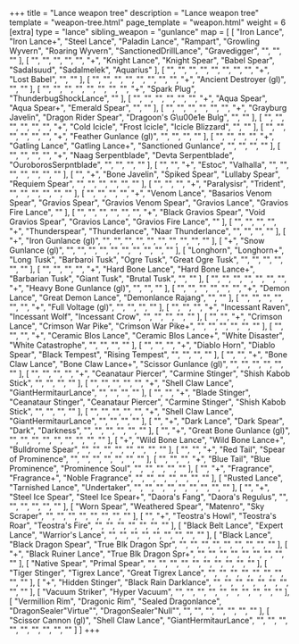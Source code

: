 +++
title = "Lance weapon tree"
description = "Lance weapon tree"
template = "weapon-tree.html"
page_template = "weapon.html"
weight = 6
[extra]
type = "lance"
sibling_weapon = "gunlance"
map = [
  [
    "Iron Lance",
    "Iron Lance+",
    "Steel Lance",
    "Paladin Lance",
    "Rampart",
    "Growling Wyvern",
    "Roaring Wyvern",
    "SanctionedDrillLance",
    "Gravedigger",
    "",
    "",
    ""
  ],
  [
    "",
    "",
    "",
    "",
    "",
    "+",
    "Knight Lance",
    "Knight Spear",
    "Babel Spear",
    "Sadalsuud",
    "Sadalmelek",
    "Aquarius"
  ],
  [
    "",
    "",
    "",
    "",
    "",
    "",
    "",
    "",
    "+",
    "Lost Babel",
    "",
    ""
  ],
  [
    "",
    "",
    "",
    "",
    "",
    "",
    "",
    "",
    "+",
    "Ancient Destroyer (gl)",
    "",
    ""
  ],
  [
    "",
    "",
    "",
    "",
    "",
    "",
    "",
    "",
    "+",
    "Spark Plug",
    "ThunderbugShockLance",
    ""
  ],
  [
    "",
    "",
    "",
    "",
    "",
    "",
    "+",
    "Aqua Spear",
    "Aqua Spear+",
    "Emerald Spear",
    "",
    ""
  ],
  [
    "",
    "",
    "",
    "",
    "",
    "",
    "+",
    "Grayburg Javelin",
    "Dragon Rider Spear",
    "Dragoon's G\u00e1e Bulg",
    "",
    ""
  ],
  [
    "",
    "",
    "",
    "",
    "",
    "",
    "+",
    "Cold Icicle",
    "Frost Icicle",
    "Icicle Blizzard",
    "",
    ""
  ],
  [
    "",
    "",
    "",
    "",
    "",
    "",
    "+",
    "Feather Gunlance (gl)",
    "",
    "",
    "",
    ""
  ],
  [
    "",
    "",
    "",
    "",
    "+",
    "Gatling Lance",
    "Gatling Lance+",
    "Sanctioned Gunlance",
    "",
    "",
    "",
    ""
  ],
  [
    "",
    "",
    "",
    "",
    "+",
    "Naag Serpentblade",
    "Devta Serpentblade",
    "OuroborosSerpntblade",
    "",
    "",
    "",
    ""
  ],
  [
    "",
    "",
    "+",
    "Estoc",
    "Valhalla",
    "",
    "",
    "",
    "",
    "",
    "",
    ""
  ],
  [
    "",
    "+",
    "Bone Javelin",
    "Spiked Spear",
    "Lullaby Spear",
    "Requiem Spear",
    "",
    "",
    "",
    "",
    "",
    ""
  ],
  [
    "",
    "",
    "",
    "+",
    "Paralysisr",
    "Trident",
    "",
    "",
    "",
    "",
    "",
    ""
  ],
  [
    "",
    "",
    "",
    "",
    "+",
    "Venom Lance",
    "Basarios Venom Spear",
    "Gravios Spear",
    "Gravios Venom Spear",
    "Gravios Lance",
    "Gravios Fire Lance",
    ""
  ],
  [
    "",
    "",
    "",
    "",
    "",
    "",
    "+",
    "Black Gravios Spear",
    "Void Gravios Spear",
    "Gravios Lance",
    "Gravios Fire Lance",
    ""
  ],
  [
    "",
    "",
    "",
    "",
    "+",
    "Thunderspear",
    "Thunderlance",
    "Naar Thunderlance",
    "",
    "",
    "",
    ""
  ],
  [
    "+",
    "Iron Gunlance (gl)",
    "",
    "",
    "",
    "",
    "",
    "",
    "",
    "",
    "",
    ""
  ],
  [
    "+",
    "Snow Gunlance (gl)",
    "",
    "",
    "",
    "",
    "",
    "",
    "",
    "",
    "",
    ""
  ],
  [
    "Longhorn",
    "Longhorn+",
    "Long Tusk",
    "Barbaroi Tusk",
    "Ogre Tusk",
    "Great Ogre Tusk",
    "",
    "",
    "",
    "",
    "",
    ""
  ],
  [
    "",
    "",
    "",
    "",
    "+",
    "Hard Bone Lance",
    "Hard Bone Lance+",
    "Barbarian Tusk",
    "Giant Tusk",
    "Brutal Tusk",
    "",
    ""
  ],
  [
    "",
    "",
    "",
    "",
    "",
    "",
    "",
    "+",
    "Heavy Bone Gunlance (gl)",
    "",
    "",
    ""
  ],
  [
    "",
    "",
    "",
    "",
    "",
    "",
    "+",
    "Demon Lance",
    "Great Demon Lance",
    "Demonlance Rajang",
    "",
    ""
  ],
  [
    "",
    "",
    "",
    "",
    "",
    "",
    "+",
    "Full Voltage (gl)",
    "",
    "",
    "",
    ""
  ],
  [
    "",
    "",
    "",
    "+",
    "Incessant Raven",
    "Incessant Wolf",
    "Incessant Crow",
    "",
    "",
    "",
    "",
    ""
  ],
  [
    "",
    "",
    "+",
    "Crimson Lance",
    "Crimson War Pike",
    "Crimson War Pike+",
    "",
    "",
    "",
    "",
    "",
    ""
  ],
  [
    "",
    "",
    "",
    "+",
    "Ceramic Blos Lance",
    "Ceramic Blos Lance+",
    "White Disaster",
    "White Catastrophe",
    "",
    "",
    "",
    ""
  ],
  [
    "",
    "",
    "",
    "+",
    "Diablo Horn",
    "Diablo Spear",
    "Black Tempest",
    "Rising Tempest",
    "",
    "",
    "",
    ""
  ],
  [
    "",
    "",
    "+",
    "Bone Claw Lance",
    "Bone Claw Lance+",
    "Scissor Gunlance (gl)",
    "",
    "",
    "",
    "",
    "",
    ""
  ],
  [
    "",
    "",
    "",
    "",
    "+",
    "Ceanataur Piercer",
    "Carmine Stinger",
    "Shish Kabob Stick",
    "",
    "",
    "",
    ""
  ],
  [
    "",
    "",
    "",
    "",
    "",
    "+",
    "Shell Claw Lance",
    "GiantHermitaurLance",
    "",
    "",
    "",
    ""
  ],
  [
    "",
    "",
    "+",
    "Blade Stinger",
    "Ceanataur Stinger",
    "Ceanataur Piercer",
    "Carmine Stinger",
    "Shish Kabob Stick",
    "",
    "",
    "",
    ""
  ],
  [
    "",
    "",
    "",
    "",
    "",
    "+",
    "Shell Claw Lance",
    "GiantHermitaurLance",
    "",
    "",
    "",
    ""
  ],
  [
    "",
    "+",
    "Dark Lance",
    "Dark Spear",
    "Dark",
    "Darkness",
    "",
    "",
    "",
    "",
    "",
    ""
  ],
  [
    "",
    "+",
    "Great Bone Gunlance (gl)",
    "",
    "",
    "",
    "",
    "",
    "",
    "",
    "",
    ""
  ],
  [
    "+",
    "Wild Bone Lance",
    "Wild Bone Lance+",
    "Bulldrome Spear",
    "",
    "",
    "",
    "",
    "",
    "",
    "",
    ""
  ],
  [
    "",
    "",
    "+",
    "Red Tail",
    "Spear of Prominence",
    "",
    "",
    "",
    "",
    "",
    "",
    ""
  ],
  [
    "",
    "",
    "",
    "+",
    "Blue Tail",
    "Blue Prominence",
    "Prominence Soul",
    "",
    "",
    "",
    "",
    ""
  ],
  [
    "",
    "+",
    "Fragrance",
    "Fragrance+",
    "Noble Fragrance",
    "",
    "",
    "",
    "",
    "",
    "",
    ""
  ],
  [
    "Rusted Lance",
    "Tarnished Lance",
    "Undertaker",
    "",
    "",
    "",
    "",
    "",
    "",
    "",
    "",
    ""
  ],
  [
    "",
    "+",
    "Steel Ice Spear",
    "Steel Ice Spear+",
    "Daora's Fang",
    "Daora's Regulus",
    "",
    "",
    "",
    "",
    "",
    ""
  ],
  [
    "Worn Spear",
    "Weathered Spear",
    "Matenro",
    "Sky Scraper",
    "",
    "",
    "",
    "",
    "",
    "",
    "",
    ""
  ],
  [
    "",
    "+",
    "Teostra's Howl",
    "Teostra's Roar",
    "Teostra's Fire",
    "",
    "",
    "",
    "",
    "",
    "",
    ""
  ],
  [
    "Black Belt Lance",
    "Expert Lance",
    "Warrior's Lance",
    "",
    "",
    "",
    "",
    "",
    "",
    "",
    "",
    ""
  ],
  [
    "Black Lance",
    "Black Dragon Spear",
    "True Blk Dragon Spr",
    "",
    "",
    "",
    "",
    "",
    "",
    "",
    "",
    ""
  ],
  [
    "+",
    "Black Ruiner Lance",
    "True Blk Dragon Spr+",
    "",
    "",
    "",
    "",
    "",
    "",
    "",
    "",
    ""
  ],
  [
    "Native Spear",
    "Primal Spear",
    "",
    "",
    "",
    "",
    "",
    "",
    "",
    "",
    "",
    ""
  ],
  [
    "Tiger Stinger",
    "Tigrex Lance",
    "Great Tigrex Lance",
    "",
    "",
    "",
    "",
    "",
    "",
    "",
    "",
    ""
  ],
  [
    "+",
    "Hidden Stinger",
    "Black Rain Darklance",
    "",
    "",
    "",
    "",
    "",
    "",
    "",
    "",
    ""
  ],
  [
    "Vacuum Striker",
    "Hyper Vacuum",
    "",
    "",
    "",
    "",
    "",
    "",
    "",
    "",
    "",
    ""
  ],
  [
    "Vermillion Rim",
    "Dragonic Rim",
    "Sealed Dragonlance",
    "DragonSealer\"Virtue\"",
    "DragonSealer\"Null\"",
    "",
    "",
    "",
    "",
    "",
    "",
    ""
  ],
  [
    "Scissor Cannon (gl)",
    "Shell Claw Lance",
    "GiantHermitaurLance",
    "",
    "",
    "",
    "",
    "",
    "",
    "",
    "",
    ""
  ]
]
+++
